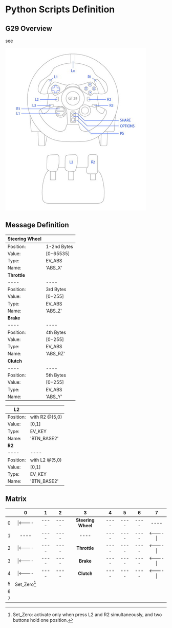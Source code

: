# Python Scripts Definition

## G29 Overview
see 

![G29](/pic/G29.jpg)

## Message Definition

|  **Steering Wheel** |         |
| ----          | ----          |
|  Position:    | 1-2nd Bytes   |
|  Value:       | [0-65535]     |
|  Type:        | EV_ABS        |
|  Name:        | 'ABS_X'       |
|  **Throttle** |               |
| ----          | ----          |
|  Position:    | 3rd Bytes     |
|  Value:       | [0-255]       |
|  Type:        | EV_ABS        |
|  Name:        | 'ABS_Z'       |
|  **Brake**    |               |
| ----          | ----          |
|  Position:    | 4th Bytes     |
|  Value:       | [0-255]       |
|  Type:        | EV_ABS        |
|  Name:        | 'ABS_RZ'      |
|  **Clutch**   |               |
| ----          | ----          |
|  Position:    | 5th Bytes     |
|  Value:       | [0-255]       |
|  Type:        | EV_ABS        |
|  Name:        | 'ABS_Y'       |


|  **L2**       |               |
| ----          | ----          |
|  Position:    | with R2 @(5,0)|
|  Value:       | [0,1]         |
|  Type:        | EV_KEY        |
|  Name:        | 'BTN_BASE2'   |
|  **R2**       |               |
| ----          | ----          |
|  Position:    | with L2 @(5,0)|
|  Value:       | [0,1]         |
|  Type:        | EV_KEY        |
|  Name:        | 'BTN_BASE2'   |

## Matrix

|   |0     |  1    | 2     | 3     | 4     |  5    |  6    | 7   |
| :-: | :-:| :-:   | :-:   | :-:   | :-:   | :-:   | :-:   | :-: |
| 0 |\|<----| ---- | ---- | **Steering Wheel** | ----  | ----  | ---- | ----|
| 1 | ----  | ---- | ---- |    ----| ----  | ----  | ---- | <----\||
| 2 |\|<----| ---- | ---- | **Throttle** | ----  | ---- |----|<----\||
| 3 |\|<----| ---- | ---- | **Brake**   | ----  | ----  |---- | <----\||
| 4 |\|<----| ---- | ---- | **Clutch** | ----  | ----  |---- | <----\||
| 5 |Set_Zero[^1]|       |      |      |      |      |      |      |
| 6 |      |       |      |      |      |      |      |      |
| 7 |      |       |      |      |      |      |      |      |

[^1]: Set_Zero: activate only when press L2 and R2 simultaneously, and two buttons hold one position.

  
